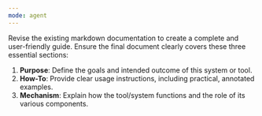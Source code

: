 ```yaml
---
mode: agent
---
```

Revise the existing markdown documentation to create a complete and user-friendly guide. Ensure the final document clearly covers these three essential sections:

1. **Purpose**: Define the goals and intended outcome of this system or tool.
2. **How-To**: Provide clear usage instructions, including practical, annotated examples.
3. **Mechanism**: Explain how the tool/system functions and the role of its various components.